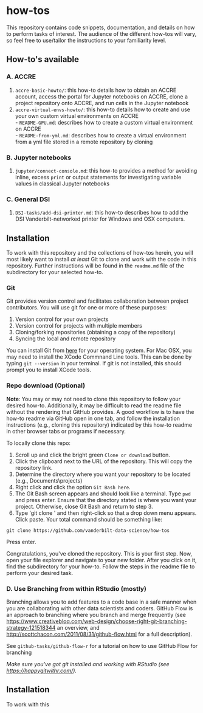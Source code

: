 # how-tos

This repository contains code snippets, documentation, and details on how to perform tasks of interest.  The audience of the different how-tos will vary, so feel free to use/tailor the instructions to your familiarity level.

## How-to's available
### A.  ACCRE
  1. `accre-basic-howto/`: this how-to details how to obtain an ACCRE account, access the portal for Jupyter notebooks on ACCRE, clone a project repository onto ACCRE, and run cells in the Jupyter notebook
  2. `accre-virtual-envs-howto/`: this how-to details how to create and use your own custom virtual environments on ACCRE  
    - `README-GPU.md`: describes how to create a custom virtual environment on ACCRE  
    - `README-from-yml.md`: describes how to create a virtual environment from a yml file stored in a remote repository by cloning
  
### B.  Jupyter notebooks
  1. `jupyter/connect-console.md`: this how-to provides a method for avoiding inline, excess `print` or output statements for investigating variable values in classical Jupyter notebooks
  
### C.  General DSI
  1. `DSI-tasks/add-dsi-printer.md`: this how-to describes how to add the DSI Vanderbilt-networked printer for Windows and OSX computers.


## Installation
To work with this repository and the collections of how-tos herein, you will most likely want to install *at least* Git to clone and work with the code in this repository.  Further instructions will be found in the `readme.md` file of the subdirectory for your selected how-to.

### Git
Git provides version control and facilitates collaboration between project contributors.  You will use git for one or more of these purposes:
1. Version control for your own projects
2. Version control for projects with multiple members
3. Cloning/forking repositories (obtaining a copy of the repository)
4. Syncing the local and remote repository

You can install Git from [here](https://git-scm.com/downloads) for your operating system.  For Mac OSX, you may need to install the XCode Commnand Line tools.  This can be done by typing `git --version` in your terminal.  If git is not installed, this should prompt you to install XCode tools.

### Repo download (Optional)
**Note**: You may or may not need to clone this repository to follow your desired how-to.  Additionally, it may be difficult to read the readme file without the rendering that GitHub provides.  A good workflow is to have the how-to readme via GitHub open in one tab, and follow the installation instructions (e.g., cloning this repository) indicated by this how-to readme in other browser tabs or programs if necessary.

To locally clone this repo:
1. Scroll up and click the bright green `Clone or download` button.  
2. Click the clipboard next to the URL of the repository.  This will copy the repository link.
3. Determine the directory where you want your repository to be located (e.g., Documents\projects)
4. Right click and click the option `Git Bash here`.
5. The Git Bash screen appears and should look like a terminal.  Type `pwd` and press enter.  Ensure that the directory stated is where you want your project.  Otherwise, close Git Bash and return to step 3.
6.  Type 'git clone ' and then right-click so that a drop down menu appears.  Click paste.  Your total command should be something like:
```
git clone https://github.com/vanderbilt-data-science/how-tos
```
Press enter.

Congratulations, you've cloned the repository.  This is your first step.  Now, open your file explorer and navigate to your new folder.  After you click on it, find the subdirectory for your how-to.  Follow the steps in the readme file to perform your desired task.

### D.  Use Branching from within RStudio (mostly)

Branching allows you to add features to a code base in a safe manner when you are collaborating with other data scientists and coders. GitHub Flow is an approach to branching where you branch and merge frequently (see https://www.creativebloq.com/web-design/choose-right-git-branching-strategy-121518344 an overview, and http://scottchacon.com/2011/08/31/github-flow.html for a full description). 

See `github-tasks/github-flow-r` for a tutorial on how to use GitHub Flow for branching

*Make sure you've got git installed and working with RStudio (see https://happygitwithr.com/).*

## Installation
To work with this
